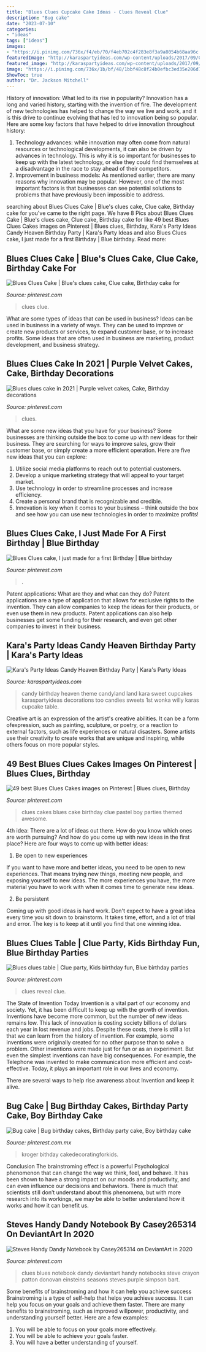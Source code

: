 ```yaml
---
title: "Blues Clues Cupcake Cake Ideas - Clues Reveal Clue"
description: "Bug cake"
date: "2023-07-10"
categories:
- "ideas"
tags: ["ideas"]
images:
- "https://i.pinimg.com/736x/f4/eb/70/f4eb702c4f283e8f3a9a8054b68aa96c.jpg"
featuredImage: "http://karaspartyideas.com/wp-content/uploads/2017/09/Candy-Heaven-Birthday-Party-via-Karas-Party-Ideas-KarasPartyIdeas.com14.jpg"
featured_image: "http://karaspartyideas.com/wp-content/uploads/2017/09/Candy-Heaven-Birthday-Party-via-Karas-Party-Ideas-KarasPartyIdeas.com14.jpg"
image: "https://i.pinimg.com/736x/1b/bf/48/1bbf48c8f24b0efbc3ed35e206d7c646.jpg"
ShowToc: true
author: "Dr. Jackson Mitchell"
---
```



History of innovation: What led to its rise in popularity?
Innovation has a long and varied history, starting with the invention of fire. The development of new technologies has helped to change the way we live and work, and it is this drive to continue evolving that has led to innovation being so popular. Here are some key factors that have helped to drive innovation throughout history: 
1) Technology advances: while innovation may often come from natural resources or technological developments, it can also be driven by advances in technology. This is why it is so important for businesses to keep up with the latest technology, or else they could find themselves at a disadvantage in the race to stay ahead of their competitors. 
2) Improvement in business models: As mentioned earlier, there are many reasons why innovation may be popular. However, one of the most important factors is that businesses can see potential solutions to problems that have previously been impossible to address.

	

		
searching about Blues Clues Cake | Blue&#039;s clues cake, Clue cake, Birthday cake for you've came to the right page. We have 8 Pics about Blues Clues Cake | Blue&#039;s clues cake, Clue cake, Birthday cake for like 49 best Blues Clues Cakes images on Pinterest | Blues clues, Birthday, Kara&#039;s Party Ideas Candy Heaven Birthday Party | Kara&#039;s Party Ideas and also Blues Clues cake, I just made for a first Birthday | Blue birthday. Read more:
		
    
## Blues Clues Cake | Blue&#039;s Clues Cake, Clue Cake, Birthday Cake For

<img loading=lazy src="https://i.pinimg.com/originals/80/e6/70/80e670f7bc254b76d548bc930574afe6.jpg" onerror="this.onerror=null;this.src='https://tse2.mm.bing.net/th?id=OIP.hszBhSHJqBF-74U_dluHcAHaE8&amp;pid=15.1';" alt="Blues Clues Cake | Blue&#039;s clues cake, Clue cake, Birthday cake for">

_Source: pinterest.com_

>clues clue. 

	

What are some types of ideas that can be used in business?
Ideas can be used in business in a variety of ways. They can be used to improve or create new products or services, to expand customer base, or to increase profits. Some ideas that are often used in business are marketing, product development, and business strategy.

    
## Blues Clues Cake In 2021 | Purple Velvet Cakes, Cake, Birthday Decorations

<img loading=lazy src="https://i.pinimg.com/736x/1b/bf/48/1bbf48c8f24b0efbc3ed35e206d7c646.jpg" onerror="this.onerror=null;this.src='https://tse3.mm.bing.net/th?id=OIP.0FB5F-j_q-ipHHdznj3SaAHaJ3&amp;pid=15.1';" alt="Blues clues cake in 2021 | Purple velvet cakes, Cake, Birthday decorations">

_Source: pinterest.com_

>clues. 

	

What are some new ideas that you have for your business?
Some businesses are thinking outside the box to come up with new ideas for their business. They are searching for ways to improve sales, grow their customer base, or simply create a more efficient operation. Here are five new ideas that you can explore: 
1) Utilize social media platforms to reach out to potential customers.
2) Develop a unique marketing strategy that will appeal to your target market. 
3) Use technology in order to streamline processes and increase efficiency. 
4) Create a personal brand that is recognizable and credible. 
5) Innovation is key when it comes to your business – think outside the box and see how you can use new technologies in order to maximize profits!

    
## Blues Clues Cake, I Just Made For A First Birthday | Blue Birthday

<img loading=lazy src="https://i.pinimg.com/originals/36/f2/63/36f2631991a90d8f53b60e8ff865fa38.jpg" onerror="this.onerror=null;this.src='https://tse4.mm.bing.net/th?id=OIP.Id6pjjGvUISrFp-HmieRUAHaNL&amp;pid=15.1';" alt="Blues Clues cake, I just made for a first Birthday | Blue birthday">

_Source: pinterest.com_

>. 

	

Patent applications: What are they and what can they do?
Patent applications are a type of application that allows for exclusive rights to the invention. They can allow companies to keep the ideas for their products, or even use them in new products. Patent applications can also help businesses get some funding for their research, and even get other companies to invest in their business.

    
## Kara&#039;s Party Ideas Candy Heaven Birthday Party | Kara&#039;s Party Ideas

<img loading=lazy src="http://karaspartyideas.com/wp-content/uploads/2017/09/Candy-Heaven-Birthday-Party-via-Karas-Party-Ideas-KarasPartyIdeas.com14.jpg" onerror="this.onerror=null;this.src='https://tse1.mm.bing.net/th?id=OIP.ZVfCkcWxYfwvvg5Ips7DHAHaLH&amp;pid=15.1';" alt="Kara&#039;s Party Ideas Candy Heaven Birthday Party | Kara&#039;s Party Ideas">

_Source: karaspartyideas.com_

>candy birthday heaven theme candyland land kara sweet cupcakes karaspartyideas decorations too candies sweets 1st wonka willy karas cupcake table. 

	

Creative art is an expression of the artist's creative abilities. It can be a form ofexpression, such as painting, sculpture, or poetry, or a reaction to external factors, such as life experiences or natural disasters. Some artists use their creativity to create works that are unique and inspiring, while others focus on more popular styles.

    
## 49 Best Blues Clues Cakes Images On Pinterest | Blues Clues, Birthday

<img loading=lazy src="https://i.pinimg.com/736x/25/85/b9/2585b9813eba71f0e279d150ff78f92f--rd-birthday-birthday-cakes.jpg" onerror="this.onerror=null;this.src='https://tse4.mm.bing.net/th?id=OIP.jpdBAZm-4OAeeZy8aOzWpQHaJ6&amp;pid=15.1';" alt="49 best Blues Clues Cakes images on Pinterest | Blues clues, Birthday">

_Source: pinterest.com_

>clues cakes blues cake birthday clue pastel boy parties themed awesome. 

	

4th idea:
There are a lot of ideas out there. How do you know which ones are worth pursuing? And how do you come up with new ideas in the first place?
Here are four ways to come up with better ideas:

1. Be open to new experiences

If you want to have more and better ideas, you need to be open to new experiences. That means trying new things, meeting new people, and exposing yourself to new ideas. The more experiences you have, the more material you have to work with when it comes time to generate new ideas.

2. Be persistent

Coming up with good ideas is hard work. Don't expect to have a great idea every time you sit down to brainstorm. It takes time, effort, and a lot of trial and error. The key is to keep at it until you find that one winning idea.

    
## Blues Clues Table | Clue Party, Kids Birthday Fun, Blue Birthday Parties

<img loading=lazy src="https://i.pinimg.com/originals/f9/e9/cf/f9e9cf8ddb04a88fcd70bf3b57efdfb4.jpg" onerror="this.onerror=null;this.src='https://tse4.mm.bing.net/th?id=OIP._UxJXs9xnOESVX86zFLv9QAAAA&amp;pid=15.1';" alt="Blues clues table | Clue party, Kids birthday fun, Blue birthday parties">

_Source: pinterest.com_

>clues reveal clue. 

	

The State of Invention Today
Invention is a vital part of our economy and society. Yet, it has been difficult to keep up with the growth of invention. Inventions have become more common, but the number of new ideas remains low. This lack of innovation is costing society billions of dollars each year in lost revenue and jobs.
Despite these costs, there is still a lot that we can learn from the history of invention. For example, some inventions were originally created for no other purpose than to solve a problem. Other inventions were made just for fun or as an experiment. But even the simplest inventions can have big consequences. For example, the Telephone was invented to make communication more efficient and cost-effective. Today, it plays an important role in our lives and economy.

There are several ways to help rise awareness about Invention and keep it alive.

    
## Bug Cake | Bug Birthday Cakes, Birthday Party Cake, Boy Birthday Cake

<img loading=lazy src="https://i.pinimg.com/originals/49/2d/22/492d22a934741bbca2f11c07a8ffd97f.jpg" onerror="this.onerror=null;this.src='https://tse2.mm.bing.net/th?id=OIP.UmjdVEToI3XS9vE92T8mVwHaLL&amp;pid=15.1';" alt="Bug cake | Bug birthday cakes, Birthday party cake, Boy birthday cake">

_Source: pinterest.com.mx_

>kroger bithday cakedecoratingforkids. 

	

Conclusion
The brainstroming effect is a powerful Psychological phenomenon that can change the way we think, feel, and behave. It has been shown to have a strong impact on our moods and productivity, and can even influence our decisions and behaviors. There is much that scientists still don’t understand about this phenomena, but with more research into its workings, we may be able to better understand how it works and how it can benefit us.

    
## Steves Handy Dandy Notebook By Casey265314 On DeviantArt In 2020

<img loading=lazy src="https://i.pinimg.com/736x/f4/eb/70/f4eb702c4f283e8f3a9a8054b68aa96c.jpg" onerror="this.onerror=null;this.src='https://tse3.mm.bing.net/th?id=OIP.L3zc4fZ-MEahNzulUJaNRgHaFt&amp;pid=15.1';" alt="Steves Handy Dandy Notebook by Casey265314 on DeviantArt in 2020">

_Source: pinterest.com_

>clues blues notebook dandy deviantart handy notebooks steve crayon patton donovan einsteins seasons steves purple simpson bart. 

	

Some benefits of brainstroming and how it can help you achieve success
Brainstroming is a type of self-help that helps you achieve success. It can help you focus on your goals and achieve them faster. There are many benefits to brainstroming, such as improved willpower, productivity, and understanding yourself better. Here are a few examples: 
1) You will be able to focus on your goals more effectively.
2) You will be able to achieve your goals faster.
3) You will have a better understanding of yourself.

